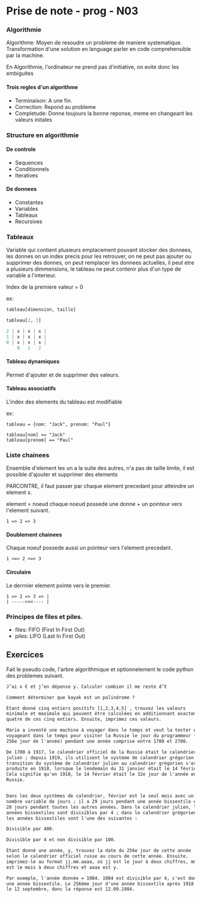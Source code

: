 
# Prise de note - prog - N03

### Algorithmie

Algorithme: Moyen de resoudre un probleme de maniere systematique. Transformation d'une solution en language parler en code comprehensible par la machine.

En Algorithmie, l'ordinateur ne prend pas d'initiative, on evite donc les embiguites

#### Trois regles d'un algorithme

- Terminaison: A une fin.
- Correction: Repond au probleme
- Completude: Donne toujours la bonne reponse, meme en changeant les valeurs initales

### Structure en algorithmie

#### De controle

- Sequences
- Conditionnels
- Iteratives

#### De donnees

- Constantes
- Variables
- Tableaux
- Recursives

### Tableaux

Variable qui contient plusieurs emplacement pouvant stocker des donnees, les donnes on un index precis pour les retrouver, on ne peut pas ajouter ou supprimer des donnes, on peut remplacer les donnees actuelles, il peut etre a plusieurs dimmensions, le tableau ne peut contenir plus d'un type de variable a l'interieur.

Index de la premiere valeur = 0

ex:
```py
tableau[dimension, taille]

tableau[2, 3]

2 | x | x | x |
1 | x | x | x |
0 | x | x | x |
    0   1   2
```

#### Tableau dynamiques

Permet d'ajouter et de supprimer des valeurs.

#### Tableau associatifs

L'index des elements du tableau est modifiable

ex:
```
tableau = {nom: "Jack", prenom: "Paul"}

tableau[nom] == "Jack"
tableau[prenom] == "Paul"
```

### Liste chainees

Ensemble d'element les un a la suite des autres, n'a pas de taille limite, il est possible d'ajouter et supprimer des elements

PARCONTRE, il faut passer par chaque element precedant pour atteindre un element x.

element = noeud
chaque noeud possede une donne + un pointeur vers l'element suivant.

```
1 => 2 => 3
```

#### Doublement chainees

Chaque noeuf possede aussi un pointeur vers l'element precedant. 

```
1 <=> 2 <=> 3
```

#### Circulaire

Le derrnier element pointe vers le premier.
```
1 => 2 => 3 => | 
| -----<<<---- | 
```

### Principes de files et piles.

- files: FIFO (First In First Out)
- piles: LIFO (Last In First Out)

## Exercices


Fait le pseudo code, l'arbre algorithmique et optionnelement le code python des problemes suivant.

```txt
J’ai x € et j’en dépense y. Calculer combien il me reste d’€
```
```txt
Comment déterminer que kayak est un palindrome ?
```
```txt
Étant donné cinq entiers positifs [1,2,3,4,5] , trouvez les valeurs 
minimale et maximale qui peuvent être calculées en additionnant exactement 
quatre de ces cinq entiers. Ensuite, imprimez ces valeurs.
```

```txt
Marie a inventé une machine à voyager dans le temps et veut la tester en 
voyageant dans le temps pour visiter la Russie le jour du programmeur (le 
256e jour de l'année) pendant une année comprise entre 1700 et 2700.​

De 1700 à 1917, le calendrier officiel de la Russie était le calendrier 
julien ; depuis 1919, ils utilisent le système de calendrier grégorien. La 
transition du système de calendrier julien au calendrier grégorien s'est 
produite en 1918, lorsque le lendemain du 31 janvier était le 14 février. 
Cela signifie qu'en 1918, le 14 février était le 32e jour de l'année en 
Russie.​


Dans les deux systèmes de calendrier, février est le seul mois avec un 
nombre variable de jours ; il a 29 jours pendant une année bissextile et 
28 jours pendant toutes les autres années. Dans le calendrier julien, les 
années bissextiles sont divisibles par 4 ; dans le calendrier grégorien, 
les années bissextiles sont l'une des suivantes :​

Divisible par 400.​

Divisible par 4 et non divisible par 100.
```

```txt
Étant donné une année, y, trouvez la date du 256e jour de cette année 
selon le calendrier officiel russe au cours de cette année. Ensuite, 
imprimez-le au format jj.mm.aaaa, où jj est le jour à deux chiffres, mm 
est le mois à deux chiffres et aaaa est y.​

Par exemple, l'année donnée = 1984. 1984 est divisible par 4, c'est donc 
une année bissextile. Le 256ème jour d'une année bissextile après 1918 est 
le 12 septembre, donc la réponse est 12.09.1984.
```